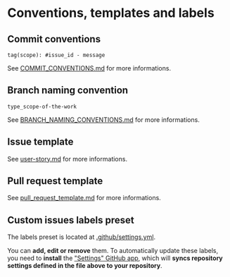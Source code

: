 # Conventions, templates and labels

## Commit conventions
```
tag(scope): #issue_id - message
```

See [COMMIT_CONVENTIONS.md](assets/docs/COMMIT_CONVENTIONS.md) for more informations.

## Branch naming convention

```
type_scope-of-the-work
```

See [BRANCH_NAMING_CONVENTIONS.md](assets/docs/BRANCH_NAMING_CONVENTIONS.md) for more informations.

## Issue template

See [user-story.md](.github/ISSUE_TEMPLATE/user-story.md) for more informations.

## Pull request template

See [pull_request_template.md](.github/pull_request_template.md) for more informations.

## Custom issues labels preset

The labels preset is located at [.github/settings.yml](.github/settings.yml).

You can **add, edit or remove** them. To automatically update these labels, you need to **install** the ["Settings" GitHub app](https://github.com/apps/settings), which will **syncs repository settings defined in the file above to your repository**.